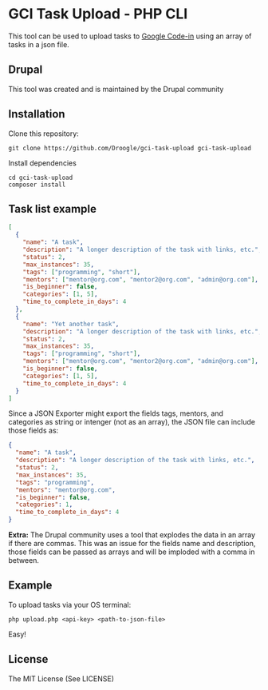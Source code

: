 GCI Task Upload - PHP CLI
===========================
This tool can be used to upload tasks to [Google Code-in](http://codein.withgoogle.com) using an array of tasks in a json file.

Drupal
------
This tool was created and is maintained by the Drupal community

Installation
------
Clone this repository:
```console
git clone https://github.com/Droogle/gci-task-upload gci-task-upload
```
Install dependencies
```console
cd gci-task-upload
composer install
```

Task list example
------
```json
[
  {
    "name": "A task",
    "description": "A longer description of the task with links, etc.",
    "status": 2,
    "max_instances": 35,
    "tags": ["programming", "short"],
    "mentors": ["mentor@org.com", "mentor2@org.com", "admin@org.com"],
    "is_beginner": false,
    "categories": [1, 5],
    "time_to_complete_in_days": 4
  },
  {
    "name": "Yet another task",
    "description": "A longer description of the task with links, etc.",
    "status": 2,
    "max_instances": 35,
    "tags": ["programming", "short"],
    "mentors": ["mentor@org.com", "mentor2@org.com", "admin@org.com"],
    "is_beginner": false,
    "categories": [1, 5],
    "time_to_complete_in_days": 4
  }
]
```

Since a JSON Exporter might export the fields tags, mentors, and categories as 
string or intenger (not as an array), the JSON file can include those fields as:
```json
{
  "name": "A task",
  "description": "A longer description of the task with links, etc.",
  "status": 2,
  "max_instances": 35,
  "tags": "programming",
  "mentors": "mentor@org.com",
  "is_beginner": false,
  "categories": 1,
  "time_to_complete_in_days": 4
}
```
**Extra:** The Drupal community uses a tool that explodes the data in an
array if there are commas. This was an issue for the fields name and
description, those fields can be passed as arrays and will be imploded with
a comma in between.

Example
------
To upload tasks via your OS terminal: 
```
php upload.php <api-key> <path-to-json-file>
```
Easy!

License
-------
The MIT License (See LICENSE)
